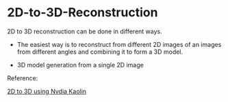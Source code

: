 # 2D-to-3D-Reconstruction

2D to 3D reconstruction can be done in different ways.

- The easiest way is to reconstruct from different 2D images of an images from different angles and combining it to form a 3D model.

- 3D model generation from a single 2D image

Reference:

[2D to 3D using Nvdia Kaolin](https://youtu.be/BwZ7s7DqbFs)
